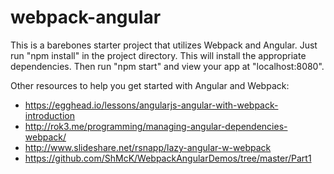 # webpack-angular

This is a barebones starter project that utilizes Webpack and Angular. Just run "npm install" in the project directory. This will install the appropriate dependencies. Then run "npm start" and view your app at "localhost:8080".

Other resources to help you get started with Angular and Webpack:

  - https://egghead.io/lessons/angularjs-angular-with-webpack-introduction
  - http://rok3.me/programming/managing-angular-dependencies-webpack/
  - http://www.slideshare.net/rsnapp/lazy-angular-w-webpack
  - https://github.com/ShMcK/WebpackAngularDemos/tree/master/Part1